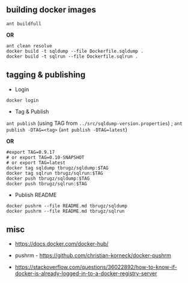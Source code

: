 
## building docker images


`ant buildfull`

**OR**

```shell
ant clean resolve
docker build -t sqldump --file Dockerfile.sqldump .
docker build -t sqlrun --file Dockerfile.sqlrun .
```


## tagging & publishing


* Login

`docker login`


* Tag & Publish


`ant publish` (using TAG from `../src/sqldump-version.properties`) ; `ant publish -DTAG=<tag>` (`ant publish -DTAG=latest`)

**OR**

```shell
#export TAG=0.9.17
# or export TAG=0.10-SNAPSHOT
# or export TAG=latest
docker tag sqldump tbrugz/sqldump:$TAG
docker tag sqlrun tbrugz/sqlrun:$TAG
docker push tbrugz/sqldump:$TAG
docker push tbrugz/sqlrun:$TAG
```

* Publish README

```shell
docker pushrm --file README.md tbrugz/sqldump
docker pushrm --file README.md tbrugz/sqlrun
```


## misc

- https://docs.docker.com/docker-hub/

- pushrm - https://github.com/christian-korneck/docker-pushrm

- https://stackoverflow.com/questions/36022892/how-to-know-if-docker-is-already-logged-in-to-a-docker-registry-server
